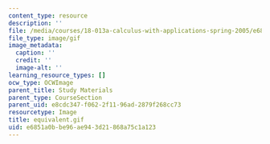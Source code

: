 ```yaml
---
content_type: resource
description: ''
file: /media/courses/18-013a-calculus-with-applications-spring-2005/e6851a0bbe96ae943d21868a75c1a123_equivalent.gif
file_type: image/gif
image_metadata:
  caption: ''
  credit: ''
  image-alt: ''
learning_resource_types: []
ocw_type: OCWImage
parent_title: Study Materials
parent_type: CourseSection
parent_uid: e8cdc347-f062-2f11-96ad-2879f268cc73
resourcetype: Image
title: equivalent.gif
uid: e6851a0b-be96-ae94-3d21-868a75c1a123
---
```

